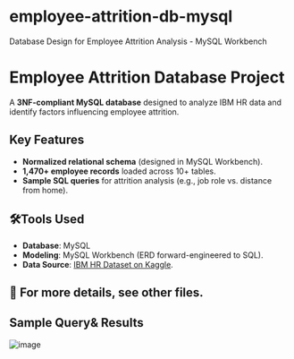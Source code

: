 # employee-attrition-db-mysql
Database Design for Employee Attrition Analysis - MySQL Workbench

# Employee Attrition Database Project  

A **3NF-compliant MySQL database** designed to analyze IBM HR data and identify factors influencing employee attrition.  

## Key Features  
- **Normalized relational schema** (designed in MySQL Workbench).  
- **1,470+ employee records** loaded across 10+ tables.  
- **Sample SQL queries** for attrition analysis (e.g., job role vs. distance from home).  

## 🛠Tools Used  
- **Database**: MySQL  
- **Modeling**: MySQL Workbench (ERD forward-engineered to SQL).  
- **Data Source**: [IBM HR Dataset on Kaggle](https://www.kaggle.com/datasets/pavansubhasht/ibm-hr-analytics-attrition-dataset).  

## 📂 For more details, see other files.

## Sample Query& Results
![image](https://github.com/user-attachments/assets/ebe4280e-9f56-479e-8e03-55dd53369bf1)
